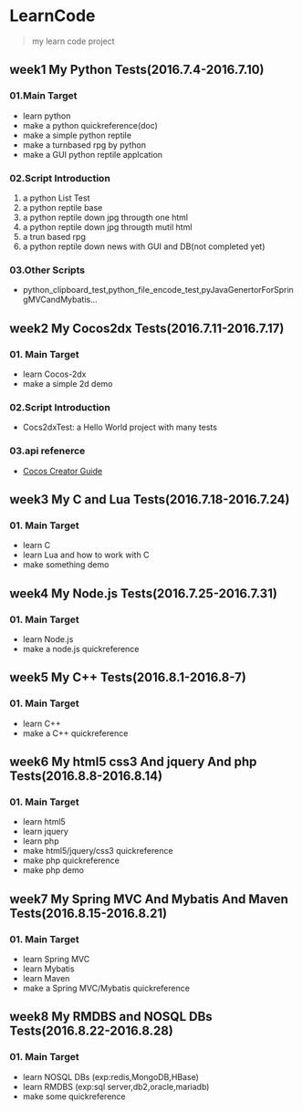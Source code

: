# LearnCode
> my learn code project  

## week1 My Python Tests(2016.7.4-2016.7.10)
### 01.Main Target
* learn python
* make a python quickreference(doc)
* make a simple python reptile
* make a turnbased rpg by python
* make a GUI python reptile applcation

### 02.Script Introduction
1. a python List Test
2. a python reptile base
3. a python reptile down jpg througth one html
4. a python reptile down jpg througth mutil html
5. a trun based rpg
6. a python reptile down news with GUI and DB(not completed yet)

### 03.Other Scripts
* python_clipboard_test,python_file_encode_test,pyJavaGenertorForSpringMVCandMybatis...

## week2 My Cocos2dx Tests(2016.7.11-2016.7.17)
### 01. Main Target
* learn Cocos-2dx
* make a simple 2d demo

### 02.Script Introduction
* Cocs2dxTest: a Hello World project with many tests

### 03.api refenerce
* [Cocos Creator Guide](http://cocos.com/docs/creator/index.html)

## week3 My C and Lua Tests(2016.7.18-2016.7.24)
### 01. Main Target
* learn C
* learn Lua and how to work with C
* make something demo

## week4 My Node.js Tests(2016.7.25-2016.7.31)
### 01. Main Target
* learn Node.js
* make a node.js quickreference

## week5 My C++ Tests(2016.8.1-2016.8-7)
### 01. Main Target
* learn C++
* make a C++ quickreference

## week6 My html5 css3 And jquery And php Tests(2016.8.8-2016.8.14)
### 01. Main Target
* learn html5
* learn jquery
* learn php
* make html5/jquery/css3 quickreference
* make php quickreference
* make php demo

## week7 My Spring MVC And Mybatis And Maven Tests(2016.8.15-2016.8.21)
### 01. Main Target
* learn Spring MVC
* learn Mybatis
* learn Maven
* make a Spring MVC/Mybatis quickreference

## week8 My RMDBS and NOSQL DBs Tests(2016.8.22-2016.8.28)
### 01. Main Target
* learn NOSQL DBs (exp:redis,MongoDB,HBase)
* learn RMDBS (exp:sql server,db2,oracle,mariadb)
* make some quickreference
